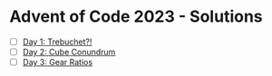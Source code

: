 # Advent of Code 2023 - Solutions

- [ ] [Day 1: Trebuchet?!](https://adventofcode.com/2023/day/1)
- [ ] [Day 2: Cube Conundrum](https://adventofcode.com/2023/day/2)
- [ ] [Day 3: Gear Ratios](https://adventofcode.com/2023/day/3)